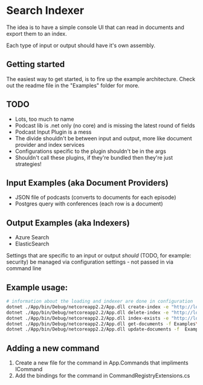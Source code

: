 # Search Indexer

The idea is to have a simple console UI that can read in documents and export them to an index.

Each type of input or output should have it's own assembly.

## Getting started
The easiest way to get started, is to fire up the example architecture. Check out the readme file in the "Examples" folder for more.


## TODO
* Lots, too much to name
* Podcast lib is .net only (no core) and is missing the latest round of fields
* Podcast Input Plugin is a mess
* The divide shouldn't be between input and output, more like document provider and index services
* Configurations specific to the plugin shouldn't be in the args
* Shouldn't call these plugins, if they're bundled then they're just strategies!

## Input Examples (aka Document Providers)
* JSON file of podcasts (converts to documents for each episode)
* Postgres query with conferences (each row is a document)

## Output Examples (aka Indexers)
* Azure Search
* ElasticSearch

Settings that are specific to an input or output _should_ (TODO, for example: security) be managed via configuration settings - not passed in via command line

## Example usage:
```bash
# information about the loading and indexer are done in configuration
dotnet ./App/bin/Debug/netcoreapp2.2/App.dll create-index -e "http://localhost:9200" -n podcasts -f Examples\elastic-podcast-index-definition.json
dotnet ./App/bin/Debug/netcoreapp2.2/App.dll delete-index -e "http://localhost:9200" -n podcasts
dotnet ./App/bin/Debug/netcoreapp2.2/App.dll index-exists -e "http://localhost:9200" -n podcasts
dotnet ./App/bin/Debug/netcoreapp2.2/App.dll get-documents -f Examples\podcast-feeds.json
dotnet ./App/bin/Debug/netcoreapp2.2/App.dll update-documents -f  Examples\podcast-feeds.json -e "http://localhost:9200" -n podcasts -e "http://localhost:9200" -n podcasts
```
## Adding a new command

1. Create a new file for the command in App.Commands that impliments ICommand<WhateverYourCommandNameIs>
2. Add the bindings for the command in CommandRegistryExtensions.cs